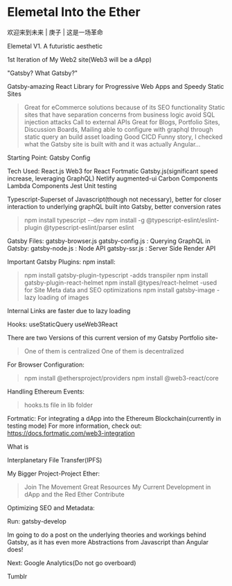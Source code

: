 # Elemetal Into the Ether
 欢迎来到未来 | 庚子 |  这是一场革命

Elemetal V1. A futuristic aesthetic

1st Iteration of My Web2 site(Web3 will be a dApp)

"Gatsby? What Gatsby?"


Gatsby-amazing React Library for Progressive Web Apps and Speedy Static Sites
>Great for eCommerce solutions because of its SEO functionality
>Static sites that have separation concerns from business logic avoid SQL injection attacks
>Call to external APIs
>Great for Blogs, Portfolio Sites, Discussion Boards, Mailing 
>able to configure with graphql through static query an build asset loading
>Good CICD
>Funny story, I checked what the Gatsby site is built with and it was actually Angular...

Starting Point: Gatsby Config

Tech Used:
React.js
Web3 for React
Fortmatic
Gatsby.js(significant speed increase, leveraging GraphQL)
Netlify
augmented-ui
Carbon Components
Lambda Components
Jest Unit testing

Typescript-Superset of Javascript(though not necessary), better for closer interaction to underlying graphQL built into Gatsby, better conversion rates
> npm install typescript --dev
> npm install -g @typescript-eslint/eslint-plugin @typescript-eslint/parser eslint

Gatsby Files:
gatsby-browser.js
gatsby-config.js : Querying GraphQL in Gatsby:
gatsby-node.js : Node API
gatsby-ssr.js : Server Side Render API


Important Gatsby Plugins: 
npm install:
> npm install gatsby-plugin-typescript 
  -adds transpiler
>npm install gatsby-plugin-react-helmet
>npm install @types/react-helmet
  -used for Site Meta data and SEO optimizations
>npm install gatsby-image
  -lazy loading of images

<Link />
Internal Links are faster due to lazy loading

Hooks: 
useStaticQuery
useWeb3React


There are two Versions of this current version of my Gatsby Portfolio site-
>One of them is centralized
>One of them is decentralized

For Browser Configuration:
>npm install @ethersproject/providers
>npm install @web3-react/core

Handling Ethereum Events:
>hooks.ts file in lib folder


Fortmatic: For integrating a dApp into the Ethereum Blockchain(currently in testing mode)
For more information, check out:
https://docs.fortmatic.com/web3-integration 

What is 

Interplanetary File Transfer(IPFS)


My Bigger Project-Project Ether:
>Join The Movement
>Great Resources
>My Current Development in dApp and the Red Ether
>Contribute

Optimizing SEO and Metadata:



Run: 
gatsby-develop


Im going to do a post on the underlying theories and workings behind Gatsby, as it has even more Abstractions from Javascript than Angular does!



Next:
Google Analytics(Do not go overboard)

Tumblr


